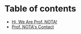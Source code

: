 # Table of contents

* [Hi, We Are Prof. NOTA!](hi-we-are-prof.-nota.md)
* [Prof. NOTA's Contact](prof.-notas-contact.md)
